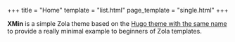 +++
title = "Home"
template = "list.html"
page_template = "single.html"
+++

**XMin** is a simple Zola theme based on the [Hugo theme with the same
name](https://github.com/yihui/hugo-xmin) to provide a really minimal example to
beginners of Zola templates.
